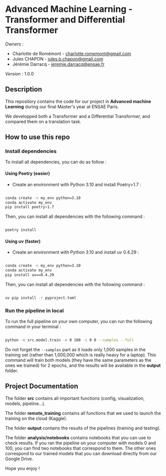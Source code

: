 # Advanced Machine Learning - Transformer and Differential Transformer

*Owners :* 
- Charlotte de Romémont - charlotte.romemont@gmail.com
- Jules CHAPON - jules.b.chapon@gmail.com
- Jérémie Darracq - jeremie.darracq@ensae.fr

*Version :* 1.0.0

## Description

This repository contains the code for our project in **Advanced machine Learning** during our final Master's year at ENSAE Paris.

We developped both a Transformer and a Differential Transformer, and compared them on a translation task.

## How to use this repo

### Install dependencies

To install all dependencies, you can do as follow :

#### Using Poetry (easier)

- Create an environment with Python 3.10 and install Poetry>1.7 :

```bash

conda create -n my_env python=3.10
conda activate my_env
pip install poetry>1.7

```

Then, you can install all dependencies with the following command :

```bash

poetry install

```

#### Using uv (faster)

- Create an environment with Python 3.10 and install uv 0.4.29 :

```bash

conda create -n my_env python=3.10
conda activate my_env
pip install uv==0.4.29

```

Then, you can install all dependencies with the following command :

```bash

uv pip install -r pyproject.toml

```


### Run the pipeline in local


To run the full pipeline on your own computer, you can run the following command in your terminal :

```bash

python -m src.model.train -e 0 100 -i 0 0 --samples --full

```

Do not forget the ```--samples``` part as it loads only 1,000 samples in the training set (rather than 1,000,000 which is really heavy for a laptop). This command will train both models (they have the same parameters as the ones we trained) for 2 epochs, and the results will be available in the **output** folder.

## Project Documentation

The folder **src** contains all important functions (config, visualization, models, pipeline...).

The folder **remote_training** contains all functions that we used to launch the training on the cloud (Kaggle).

The folder **output** contains the results of the pipelines (training and testing).

The folder **analysis/notebooks** contains notebooks that you can use to check results. If you ran the pipeline on your computer with models 0 and 100, you can find two notebooks that correspond to them. The other ones correspond to our trained models that you can download directly from our Google Drive.

Hope you enjoy !
